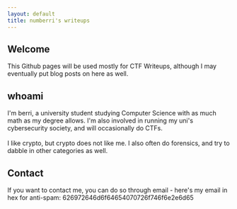 ```yaml
---
layout: default
title: numberri's writeups
---
```


## Welcome
This Github pages will be used mostly for CTF Writeups, although I may eventually put blog posts on here as well.

## whoami
I'm berri, a university student studying Computer Science with as much math as my degree allows. I'm also involved in running my uni's cybersecurity society, and will occasionally do CTFs.
<br> <br>
I like crypto, but crypto does not like me. I also often do forensics, and try to dabble in other categories as well.

## Contact
If you want to contact me, you can do so through email - here's my email in hex for anti-spam: 626972646d6f64654070726f746f6e2e6d65
